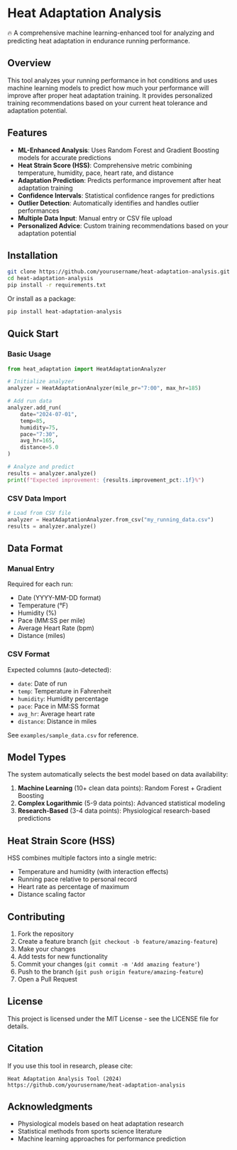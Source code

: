 # Heat Adaptation Analysis

🔥 A comprehensive machine learning-enhanced tool for analyzing and predicting heat adaptation in endurance running performance.

## Overview

This tool analyzes your running performance in hot conditions and uses machine learning models to predict how much your performance will improve after proper heat adaptation training. It provides personalized training recommendations based on your current heat tolerance and adaptation potential.

## Features

- **ML-Enhanced Analysis**: Uses Random Forest and Gradient Boosting models for accurate predictions
- **Heat Strain Score (HSS)**: Comprehensive metric combining temperature, humidity, pace, heart rate, and distance
- **Adaptation Prediction**: Predicts performance improvement after heat adaptation training
- **Confidence Intervals**: Statistical confidence ranges for predictions
- **Outlier Detection**: Automatically identifies and handles outlier performances
- **Multiple Data Input**: Manual entry or CSV file upload
- **Personalized Advice**: Custom training recommendations based on your adaptation potential

## Installation

```bash
git clone https://github.com/yourusername/heat-adaptation-analysis.git
cd heat-adaptation-analysis
pip install -r requirements.txt
```

Or install as a package:
```bash
pip install heat-adaptation-analysis
```

## Quick Start

### Basic Usage
```python
from heat_adaptation import HeatAdaptationAnalyzer

# Initialize analyzer
analyzer = HeatAdaptationAnalyzer(mile_pr="7:00", max_hr=185)

# Add run data
analyzer.add_run(
    date="2024-07-01",
    temp=85,
    humidity=75,
    pace="7:30",
    avg_hr=165,
    distance=5.0
)

# Analyze and predict
results = analyzer.analyze()
print(f"Expected improvement: {results.improvement_pct:.1f}%")
```

### CSV Data Import
```python
# Load from CSV file
analyzer = HeatAdaptationAnalyzer.from_csv("my_running_data.csv")
results = analyzer.analyze()
```

## Data Format

### Manual Entry
Required for each run:
- Date (YYYY-MM-DD format)
- Temperature (°F)
- Humidity (%)
- Pace (MM:SS per mile)
- Average Heart Rate (bpm)
- Distance (miles)

### CSV Format
Expected columns (auto-detected):
- `date`: Date of run
- `temp`: Temperature in Fahrenheit
- `humidity`: Humidity percentage
- `pace`: Pace in MM:SS format
- `avg_hr`: Average heart rate
- `distance`: Distance in miles

See `examples/sample_data.csv` for reference.

## Model Types

The system automatically selects the best model based on data availability:

1. **Machine Learning** (10+ clean data points): Random Forest + Gradient Boosting
2. **Complex Logarithmic** (5-9 data points): Advanced statistical modeling
3. **Research-Based** (3-4 data points): Physiological research-based predictions

## Heat Strain Score (HSS)

HSS combines multiple factors into a single metric:
- Temperature and humidity (with interaction effects)
- Running pace relative to personal record
- Heart rate as percentage of maximum
- Distance scaling factor

## Contributing

1. Fork the repository
2. Create a feature branch (`git checkout -b feature/amazing-feature`)
3. Make your changes
4. Add tests for new functionality
5. Commit your changes (`git commit -m 'Add amazing feature'`)
6. Push to the branch (`git push origin feature/amazing-feature`)
7. Open a Pull Request

## License

This project is licensed under the MIT License - see the LICENSE file for details.

## Citation

If you use this tool in research, please cite:
```
Heat Adaptation Analysis Tool (2024)
https://github.com/yourusername/heat-adaptation-analysis
```

## Acknowledgments

- Physiological models based on heat adaptation research
- Statistical methods from sports science literature
- Machine learning approaches for performance prediction